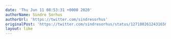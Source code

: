 ```yaml
---
date: 'Thu Jun 11 08:53:31 +0000 2020'
authorName: Sindre Sorhus
authorUrl: 'https://twitter.com/sindresorhus'
originalPost: 'https://twitter.com/sindresorhus/status/1271002612431650818'
layout: like
---
```

